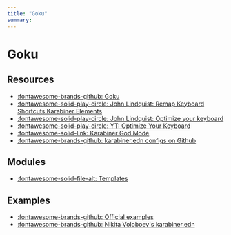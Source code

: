 ```yaml
---
title: "Goku"
summary:
---
```


Goku
===

Resources
---

- [:fontawesome-brands-github: Goku](https://github.com/yqrashawn/GokuRakuJoudo)
- [:fontawesome-solid-play-circle: John Lindquist: Remap Keyboard Shortcuts
  Karabiner Elements](https://www.youtube.com/watch?v=vysHEYTp0H4)
- [:fontawesome-solid-play-circle: John Lindquist: Optimize your
    keyboard](https://www.pscp.tv/johnlindquist/1vOxworogovxB)
- [:fontawesome-solid-play-circle: YT: Optimize Your
    Keyboard](https://www.youtube.com/watch?v=emNG5DuEzaY)
- [:fontawesome-solid-link: Karabiner God
    Mode](https://medium.com/@nikitavoloboev/karabiner-god-mode-7407a5ddc8f6)
- [:fontawesome-brands-github: karabiner.edn configs on
    Github](https://github.com/search?l=&o=desc&q=extension%3A.edn+filename%3Akarabiner.edn&s=&type=Code)

Modules
---

- [:fontawesome-solid-file-alt: Templates](01-templates.md)

Examples
---

- [:fontawesome-brands-github: Official
    examples](https://github.com/yqrashawn/GokuRakuJoudo/blob/master/examples.org)
- [:fontawesome-brands-github: Nikita Voloboev's
    karabiner.edn](https://github.com/nikitavoloboev/dotfiles/blob/master/karabiner/karabiner.edn)
